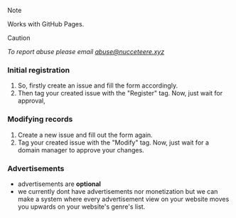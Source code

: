 > [!NOTE]
> Works with GitHub Pages.

> [!CAUTION]
> *To report abuse please email abuse@nucceteere.xyz*
### Initial registration
1. So, firstly create an issue and fill the form accordingly.
2. Then tag your created issue with the "Register" tag.
Now, just wait for approval,
### Modifying records
1. Create a new issue and fill out the form again.
2. Tag your created issue with the "Modify" tag.
Now, just wait for a domain manager to approve your changes.
### Advertisements
* advertisements are **optional**
* we currently dont have advertisements nor monetization but
  we can make a system where every advertisement view on your
  website moves you upwards on your website's genre's list.


